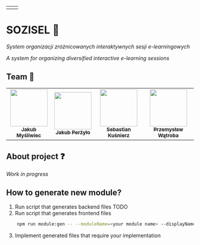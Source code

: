 <table align="center">
    <tr>
        <td><a align="center" href="https://github.com/Bombardierzy/sozisel/commits/master"><img src="https://img.shields.io/github/last-commit/Bombardierzy/sozisel"  alt=""/></a></td>
        <td>
        <a align="center" href="https://github.com/Bombardierzy/sozisel"><img src="https://github.com/Bombardierzy/sozisel/actions/workflows/sozisel.yml/badge.svg"  alt=""/></a>
        </td>
    </tr>
</table>



# SOZISEL :rocket:
*System organizacji zróżnicowanych interaktywnych sesji e-learningowych*


*A system for organizing diversified interactive e-learning sessions*

## Team  :punch:
<table align="center">
  <tr>
   <td align="center"><a href="https://github.com/jmysliv"><img src="https://avatars1.githubusercontent.com/u/48885911?s=460&v=4" width="100px;" alt=""/><br /><sub><b>Jakub Myśliwiec</b></sub></a></td>
    <td align="center"><a href="https://github.com/Qizot"><img src="https://avatars0.githubusercontent.com/u/34857220?s=400&u=594645f4b7548bb57393509b17a031e88f04d81c&v=4" width="100px;" alt=""/><br /><sub><b>Jakub Perżyło</b></sub></a></td>
   <td align="center"><a href="https://github.com/skusnierz"><img src="https://avatars2.githubusercontent.com/u/47144579?s=460&v=4" width="100px;" alt=""/><br /><sub><b>Sebastian Kuśnierz</b></sub></a></td>
    <td align="center"><a href="https://github.com/Przemyslaw5"><img src="https://avatars.githubusercontent.com/u/57072618?v=4" width="100px;" alt=""/><br /><sub><b>Przemysław Wątroba</b></sub></a></td>
    </tr>
</table>

## About project :question:

*Work in progress*

## How to generate new module?

1. Run script that generates backend files
TODO
2. Run script that generates frontend files
```bash
    npm run module:gen -- --moduleName=<your module name> --displayName=<name of your module that will be displayed>
```
3. Implement generated files that require your implementation